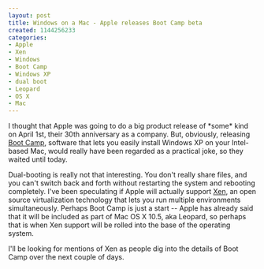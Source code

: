 ```yaml
--- 
layout: post
title: Windows on a Mac - Apple releases Boot Camp beta
created: 1144256233
categories: 
- Apple
- Xen
- Windows
- Boot Camp
- Windows XP
- dual boot
- Leopard
- OS X
- Mac
---
```

<p>I thought that Apple was going to do a big product release of *some* kind on April 1st, their 30th anniversary as a company. But, obviously, releasing <a href="http://www.apple.com/macosx/bootcamp/">Boot Camp</a>, software that lets you easily install Windows XP on your Intel-based Mac, would really have been regarded as a practical joke, so they waited until today.</p><p>Dual-booting is really not that interesting. You don&#39;t really share files, and you can&#39;t switch back and forth without restarting the system and rebooting completely. I&#39;ve been speculating if Apple will actually support <a href="http://www.xensource.com">Xen</a>, an open source virtualization technology that lets you run multiple environments simultaneously. Perhaps Boot Camp is just a start -- Apple has already said that it will be included as part of Mac OS X 10.5, aka Leopard, so perhaps that is when Xen support will be rolled into the base of the operating system.<br /></p><p>I&#39;ll be looking for mentions of Xen as people dig into the details of Boot Camp over the next couple of days.&nbsp;</p>
